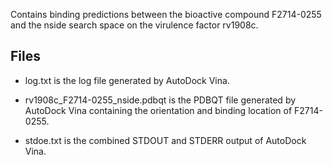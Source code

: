 Contains binding predictions between the bioactive compound F2714-0255 and the nside search space on the virulence factor rv1908c.

## Files

- log.txt is the log file generated by AutoDock Vina.

- rv1908c_F2714-0255_nside.pdbqt is the PDBQT file generated by AutoDock Vina containing the orientation and binding location of F2714-0255.

- stdoe.txt is the combined STDOUT and STDERR output of AutoDock Vina.

